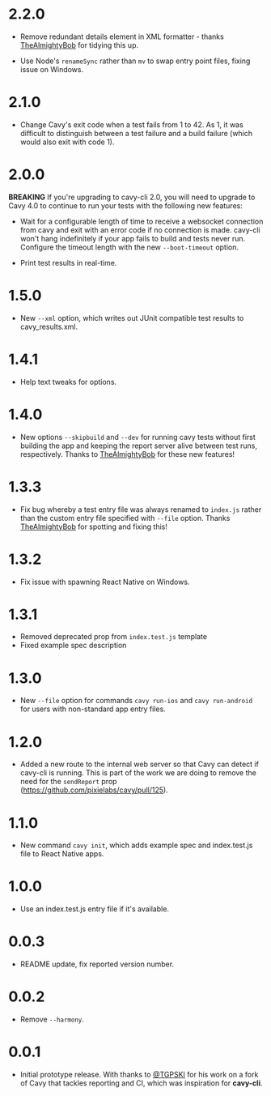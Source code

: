 # 2.2.0

- Remove redundant details element in XML formatter - thanks
  [TheAlmightyBob](https://github.com/TheAlmightyBob) for tidying this up.

- Use Node's `renameSync` rather than `mv` to swap entry point files, fixing
  issue on Windows.

# 2.1.0

- Change Cavy's exit code when a test fails from 1 to 42. As 1, it was difficult
  to distinguish between a test failure and a build failure (which would also
  exit with code 1).

# 2.0.0

**BREAKING** If you're upgrading to cavy-cli 2.0, you will need to upgrade to
Cavy 4.0 to continue to run your tests with the following new features:

- Wait for a configurable length of time to receive a websocket connection from
  cavy and exit with an error code if no connection is made. cavy-cli won't hang
  indefinitely if your app fails to build and tests never run. Configure the
  timeout length with the new `--boot-timeout` option.

- Print test results in real-time.

# 1.5.0

- New `--xml` option, which writes out JUnit compatible test results to
  cavy_results.xml.

# 1.4.1

- Help text tweaks for options.

# 1.4.0

- New options `--skipbuild` and `--dev` for running cavy tests without first
  building the app and keeping the report server alive between test runs,
  respectively. Thanks to [TheAlmightyBob](https://github.com/TheAlmightyBob)
  for these new features!

# 1.3.3

- Fix bug whereby a test entry file was always renamed to `index.js` rather than
  the custom entry file specified with `--file` option. Thanks
  [TheAlmightyBob](https://github.com/TheAlmightyBob) for spotting and fixing
  this!

# 1.3.2

- Fix issue with spawning React Native on Windows.

# 1.3.1

- Removed deprecated prop from `index.test.js` template
- Fixed example spec description

# 1.3.0

- New `--file` option for commands `cavy run-ios` and `cavy run-android` for
  users with non-standard app entry files.

# 1.2.0

- Added a new route to the internal web server so that Cavy can detect if
  cavy-cli is running. This is part of the work we are doing to remove the need
  for the `sendReport` prop (https://github.com/pixielabs/cavy/pull/125).

# 1.1.0

- New command `cavy init`, which adds example spec and index.test.js file to
React Native apps.

# 1.0.0

- Use an index.test.js entry file if it's available.

# 0.0.3

- README update, fix reported version number.

# 0.0.2

- Remove `--harmony`.

# 0.0.1

- Initial prototype release. With thanks to
  [@TGPSKI](https://github.com/TGPSKI) for his work on a fork of Cavy that
  tackles reporting and CI, which was inspiration for **cavy-cli**.
